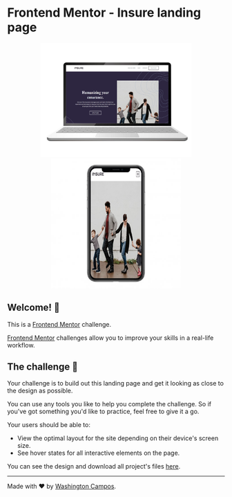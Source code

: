 # Frontend Mentor - Insure landing page

<p align="center">
<img src="./images/layout/laptop.png" alt="Design preview for the Insure landing page coding challenge" width="350" />
<img src="./images/layout/iphone.png" alt="Design preview for the Insure landing page coding challenge" width="300" />
</p>

## Welcome! 👋

This is a [Frontend Mentor](https://www.frontendmentor.io) challenge.

[Frontend Mentor](https://www.frontendmentor.io) challenges allow you to improve your skills in a real-life workflow.

## The challenge 🚀

Your challenge is to build out this landing page and get it looking as close to the design as possible.

You can use any tools you like to help you complete the challenge. So if you've got something you'd like to practice, feel free to give it a go.

Your users should be able to:

- View the optimal layout for the site depending on their device's screen size.
- See hover states for all interactive elements on the page.

You can see the design and download all project's files [here](https://www.frontendmentor.io/challenges/insure-landing-page-uTU68JV8).

***

Made with ❤️ by [Washington Campos](https://github.com/washington299).